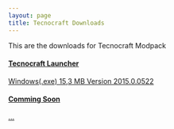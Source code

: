 ```yaml
---
layout: page
title: Tecnocraft Downloads
---
```

<p>This are the downloads for Tecnocraft Modpack</p>
<div class="list-group">
	<a href="https://bootswatch.com/yeti/#" class="list-group-item">
		<h4 class="list-group-item-heading">Tecnocraft Launcher</h4>
		<p class="list-group-item-text">Windows(.exe) 15,3 MB Version 2015.0.0522</p>
	</a>
	<a href="https://bootswatch.com/yeti/#" class="list-group-item">
		<h4 class="list-group-item-heading">Comming Soon</h4>
		<p class="list-group-item-text">...</p>
	</a>
</div>
